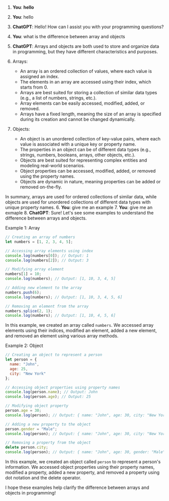 1. **You**: __hello__
2. **You**: hello
3. **ChatGPT**: Hello! How can I assist you with your programming questions?
4. **You**: what is the difference between array and objects
5. **ChatGPT**: Arrays and objects are both used to store and organize data in programming, but they have different characteristics and purposes.

1. Arrays:
   - An array is an ordered collection of values, where each value is assigned an index.
   - The elements in an array are accessed using their index, which starts from 0.
   - Arrays are best suited for storing a collection of similar data types (e.g., a list of numbers, strings, etc.).
   - Array elements can be easily accessed, modified, added, or removed.
   - Arrays have a fixed length, meaning the size of an array is specified during its creation and cannot be changed dynamically.

2. Objects:
   - An object is an unordered collection of key-value pairs, where each value is associated with a unique key or property name.
   - The properties in an object can be of different data types (e.g., strings, numbers, booleans, arrays, other objects, etc.).
   - Objects are best suited for representing complex entities and modeling real-world scenarios.
   - Object properties can be accessed, modified, added, or removed using the property names.
   - Objects are dynamic in nature, meaning properties can be added or removed on-the-fly.

In summary, arrays are used for ordered collections of similar data, while objects are used for unordered collections of different data types with unique property names.
6. **You**: give me an example
7. **You**: give me an exmaple
8. **ChatGPT**: Sure! Let's see some examples to understand the difference between arrays and objects.

Example 1: Array

```javascript
// Creating an array of numbers
let numbers = [1, 2, 3, 4, 5];

// Accessing array elements using index
console.log(numbers[0]); // Output: 1
console.log(numbers[2]); // Output: 3

// Modifying array element
numbers[1] = 10;
console.log(numbers); // Output: [1, 10, 3, 4, 5]

// Adding new element to the array
numbers.push(6);
console.log(numbers); // Output: [1, 10, 3, 4, 5, 6]

// Removing an element from the array
numbers.splice(2, 1);
console.log(numbers); // Output: [1, 10, 4, 5, 6]
```

In this example, we created an array called `numbers`. We accessed array elements using their indices, modified an element, added a new element, and removed an element using various array methods.

Example 2: Object

```javascript
// Creating an object to represent a person
let person = {
  name: "John",
  age: 25,
  city: "New York"
};

// Accessing object properties using property names
console.log(person.name); // Output: John
console.log(person.age); // Output: 25

// Modifying object property
person.age = 30;
console.log(person); // Output: { name: "John", age: 30, city: "New York" }

// Adding a new property to the object
person.gender = "Male";
console.log(person); // Output: { name: "John", age: 30, city: "New York", gender: "Male" }

// Removing a property from the object
delete person.city;
console.log(person); // Output: { name: "John", age: 30, gender: "Male" }
```

In this example, we created an object called `person` to represent a person's information. We accessed object properties using their property names, modified a property, added a new property, and removed a property using dot notation and the delete operator.

I hope these examples help clarify the difference between arrays and objects in programming!